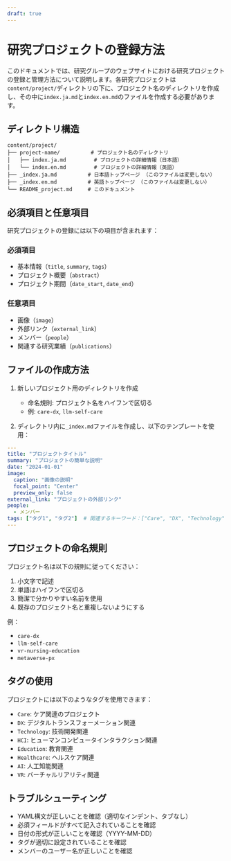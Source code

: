```yaml
---
draft: true
---
```


# 研究プロジェクトの登録方法

このドキュメントでは、研究グループのウェブサイトにおける研究プロジェクトの登録と管理方法について説明します。各研究プロジェクトは`content/project/`ディレクトリの下に、プロジェクト名のディレクトリを作成し、その中に`index.ja.md`と`index.en.md`のファイルを作成する必要があります。

## ディレクトリ構造

```
content/project/
├── project-name/          # プロジェクト名のディレクトリ
│   ├── index.ja.md         # プロジェクトの詳細情報（日本語）
│   └── index.en.md         # プロジェクトの詳細情報（英語）
├── _index.ja.md          # 日本語トップページ （このファイルは変更しない）
├── _index.en.md          # 英語トップページ （このファイルは変更しない）
└── README_project.md     # このドキュメント
```

## 必須項目と任意項目

研究プロジェクトの登録には以下の項目が含まれます：

### 必須項目
- 基本情報（`title`, `summary`, `tags`）
- プロジェクト概要（`abstract`）
- プロジェクト期間（`date_start`, `date_end`）

### 任意項目
- 画像（`image`）
- 外部リンク（`external_link`）
- メンバー（`people`）
- 関連する研究業績（`publications`）

## ファイルの作成方法

1. 新しいプロジェクト用のディレクトリを作成
   - 命名規則: プロジェクト名をハイフンで区切る
   - 例: `care-dx`, `llm-self-care`

2. ディレクトリ内に`_index.md`ファイルを作成し、以下のテンプレートを使用：

```yaml
---
title: "プロジェクトタイトル"
summary: "プロジェクトの簡単な説明"
date: "2024-01-01"
image:
  caption: "画像の説明"
  focal_point: "Center"
  preview_only: false
external_link: "プロジェクトの外部リンク"
people:
  - メンバー
tags: ["タグ1", "タグ2"]  # 関連するキーワード：["Care", "DX", "Technology", "HCI"]
---
```

## プロジェクトの命名規則

プロジェクト名は以下の規則に従ってください：

1. 小文字で記述
2. 単語はハイフンで区切る
3. 簡潔で分かりやすい名前を使用
4. 既存のプロジェクト名と重複しないようにする

例：
- `care-dx`
- `llm-self-care`
- `vr-nursing-education`
- `metaverse-px`

## タグの使用

プロジェクトには以下のようなタグを使用できます：

- `Care`: ケア関連のプロジェクト
- `DX`: デジタルトランスフォーメーション関連
- `Technology`: 技術開発関連
- `HCI`: ヒューマンコンピュータインタラクション関連
- `Education`: 教育関連
- `Healthcare`: ヘルスケア関連
- `AI`: 人工知能関連
- `VR`: バーチャルリアリティ関連

## トラブルシューティング

- YAML構文が正しいことを確認（適切なインデント、タブなし）
- 必須フィールドがすべて記入されていることを確認
- 日付の形式が正しいことを確認（YYYY-MM-DD）
- タグが適切に設定されていることを確認
- メンバーのユーザー名が正しいことを確認 
